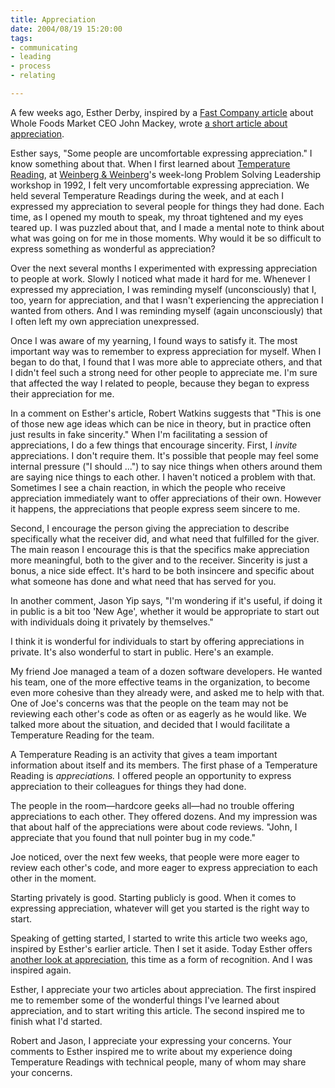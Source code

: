 ```yaml
--- 
title: Appreciation
date: 2004/08/19 15:20:00
tags: 
- communicating
- leading
- process
- relating

---
```


<p> A few weeks ago, Esther Derby, inspired by a <a href="http://www.fastcompany.com/magazine/84/wholefoods.html">Fast Company article</a> about Whole Foods Market CEO John Mackey, wrote <a href="http://www.estherderby.com/weblog/archive/2004_07_01_archive.html#109093195317557717">a short article about appreciation</a>. </p>
<p> Esther says, "Some people are uncomfortable expressing appreciation."  I know something about that.  When I first learned about <a href="http://dhemery.com/articles/temperature_reading/">Temperature Reading</a>, at <a href="http://www.geraldmweinberg.com">Weinberg &amp; Weinberg</a>'s week-long Problem Solving Leadership workshop in 1992, I felt very uncomfortable expressing appreciation.  We held several Temperature Readings during the week, and at each I expressed my appreciation to several people for things they had done.  Each time, as I opened my mouth to speak, my throat tightened and my eyes teared up.  I was puzzled about that, and I made a mental note to think about what was going on for me in those moments.  Why would it be so difficult to express something as wonderful as appreciation? </p>
<p> Over the next several months I experimented with expressing appreciation to people at work.  Slowly I noticed what made it hard for me.  Whenever I expressed my appreciation, I was reminding myself (unconsciously) that I, too, yearn for appreciation, and that I wasn't experiencing the appreciation I wanted from others.  And I was reminding myself (again unconsciously) that I often left my own appreciation unexpressed. </p>
<p> Once I was aware of my yearning, I found ways to satisfy it.  The most important way was to remember to express appreciation for myself.  When I began to do that, I found that I was more able to appreciate others, and that I didn't feel such a strong need for other people to appreciate me.  I'm sure that affected the way I related to people, because they began to express their appreciation for me. </p>
<p> In a comment on Esther's article, Robert Watkins suggests that "This is one of those new age ideas which can be nice in theory, but in practice often just results in fake sincerity."  When I'm facilitating a session of appreciations, I do a few things that encourage sincerity.  First, I <em>invite</em> appreciations.  I don't require them.  It's possible that people may feel some internal pressure ("I should ...") to say nice things when others around them are saying nice things to each other.  I haven't noticed a problem with that.  Sometimes I see a chain reaction, in which the people who receive appreciation immediately want to offer appreciations of their own.  However it happens, the appreciations that people express seem sincere to me. </p>
<p> Second, I encourage the person giving the appreciation to describe specifically what the receiver did, and what need that fulfilled for the giver.  The main reason I encourage this is that the specifics make appreciation more meaningful, both to the giver and to the receiver.  Sincerity is just a bonus, a nice side effect.  It's hard to be both insincere and specific about what someone has done and what need that has served for you. </p>
<p> In another comment, Jason Yip says, "I'm wondering if it's useful, if doing it in public is a bit too 'New Age', whether it would be appropriate to start out with individuals doing it privately by themselves." </p>
<p> I think it is wonderful for individuals to start by offering appreciations in private.  It's also wonderful to start in public.  Here's an example. </p>
<p> My friend Joe managed a team of a dozen software developers.  He wanted his team, one of the more effective teams in the organization, to become even more cohesive than they already were, and asked me to help with that.  One of Joe's concerns was that the people on the team may not be reviewing each other's code as often or as eagerly as he would like.  We talked more about the situation, and decided that I would facilitate a Temperature Reading for the team. </p>
<p> A Temperature Reading is an activity that gives a team important information about itself and its members.  The first phase of a Temperature Reading is <em>appreciations.</em>  I offered people an opportunity to express appreciation to their colleagues for things they had done. </p>
<p> The people in the room—hardcore geeks all—had no trouble offering appreciations to each other.  They offered dozens.  And my impression was that about half of the appreciations were about code reviews.  "John, I appreciate that you found that null pointer bug in my code." </p>
<p> Joe noticed, over the next few weeks, that people were more eager to review each other's code, and more eager to express appreciation to each other in the moment. </p>
<p> Starting privately is good.  Starting publicly is good.  When it comes to expressing appreciation, whatever will get you started is the right way to start. </p>
<p> Speaking of getting started, I started to write this article two weeks ago, inspired by Esther's earlier article.  Then I set it aside.  Today Esther offers <a href="http://www.estherderby.com/weblog/archive/2004_08_01_archive.html#109292285825208624">another look at appreciation</a>, this time as a form of recognition.  And I was inspired again. </p>
<p> Esther, I appreciate your two articles about appreciation.  The first inspired me to remember some of the wonderful things I've learned about appreciation, and to start writing this article.  The second inspired me to finish what I'd started. </p>
<p> Robert and Jason, I appreciate your expressing your concerns.  Your comments to Esther inspired me to write about my experience doing Temperature Readings with technical people, many of whom may share your concerns. </p>
